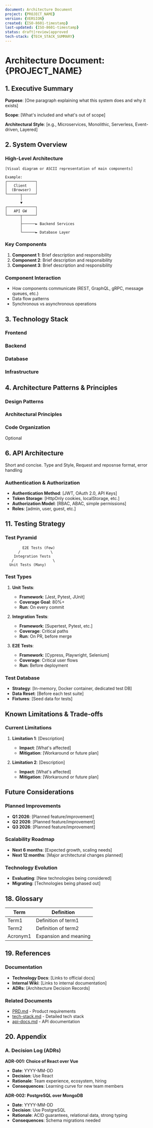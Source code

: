 ```yaml
---
document: Architecture Document
project: {PROJECT_NAME}
version: {VERSION}
created: {ISO-8601-timestamp}
last-updated: {ISO-8601-timestamp}
status: draft|review|approved
tech-stack: {TECH_STACK_SUMMARY}
---
```


# Architecture Document: {PROJECT_NAME}

## 1. Executive Summary

**Purpose**: [One paragraph explaining what this system does and why it exists]

**Scope**: [What's included and what's out of scope]

**Architectural Style**: [e.g., Microservices, Monolithic, Serverless, Event-driven, Layered]

## 2. System Overview

### High-Level Architecture
```
[Visual diagram or ASCII representation of main components]

Example:
┌─────────────┐
│   Client    │
│  (Browser)  │
└──────┬──────┘
       │
       ▼
┌─────────────┐
│   API GW    │
└──────┬──────┘
       │
       ├──────► Backend Services
       │
       └──────► Database Layer
```

### Key Components
1. **Component 1**: Brief description and responsibility
2. **Component 2**: Brief description and responsibility
3. **Component 3**: Brief description and responsibility

### Component Interaction
- How components communicate (REST, GraphQL, gRPC, message queues, etc.)
- Data flow patterns
- Synchronous vs asynchronous operations

## 3. Technology Stack

### Frontend

### Backend

### Database

### Infrastructure

## 4. Architecture Patterns & Principles

### Design Patterns

### Architectural Principles

### Code Organization
Optional

## 6. API Architecture

Short and concise.
Type and Style, Request and reposnse format, error handling

### Authentication & Authorization
- **Authentication Method**: [JWT, OAuth 2.0, API Keys]
- **Token Storage**: [HttpOnly cookies, localStorage, etc.]
- **Authorization Model**: [RBAC, ABAC, simple permissions]
- **Roles**: [admin, user, guest, etc.]

## 11. Testing Strategy

### Test Pyramid
```
        E2E Tests (Few)
      /              \
    Integration Tests
   /                  \
  Unit Tests (Many)
```

### Test Types
1. **Unit Tests**:
   - **Framework**: [Jest, Pytest, JUnit]
   - **Coverage Goal**: 80%+
   - **Run**: On every commit

2. **Integration Tests**:
   - **Framework**: [Supertest, Pytest, etc.]
   - **Coverage**: Critical paths
   - **Run**: On PR, before merge

3. **E2E Tests**:
   - **Framework**: [Cypress, Playwright, Selenium]
   - **Coverage**: Critical user flows
   - **Run**: Before deployment

### Test Database
- **Strategy**: [In-memory, Docker container, dedicated test DB]
- **Data Reset**: [Before each test suite]
- **Fixtures**: [Seed data for tests]

## Known Limitations & Trade-offs

### Current Limitations
1. **Limitation 1**: [Description]
   - **Impact**: [What's affected]
   - **Mitigation**: [Workaround or future plan]

2. **Limitation 2**: [Description]
   - **Impact**: [What's affected]
   - **Mitigation**: [Workaround or future plan]


## Future Considerations

### Planned Improvements
- **Q1 2026**: [Planned feature/improvement]
- **Q2 2026**: [Planned feature/improvement]
- **Q3 2026**: [Planned feature/improvement]

### Scalability Roadmap
- **Next 6 months**: [Expected growth, scaling needs]
- **Next 12 months**: [Major architectural changes planned]

### Technology Evolution
- **Evaluating**: [New technologies being considered]
- **Migrating**: [Technologies being phased out]

## 18. Glossary

| Term | Definition |
|------|------------|
| Term1 | Definition of term1 |
| Term2 | Definition of term2 |
| Acronym1 | Expansion and meaning |

## 19. References

### Documentation
- **Technology Docs**: [Links to official docs]
- **Internal Wiki**: [Links to internal documentation]
- **ADRs**: [Architecture Decision Records]

### Related Documents
- [PRD.md](./prd.md) - Product requirements
- [tech-stack.md](./tech-stack.md) - Detailed tech stack
- [api-docs.md](./api-docs.md) - API documentation

## 20. Appendix

### A. Decision Log (ADRs)
**ADR-001: Choice of React over Vue**
- **Date**: YYYY-MM-DD
- **Decision**: Use React
- **Rationale**: Team experience, ecosystem, hiring
- **Consequences**: Learning curve for new team members

**ADR-002: PostgreSQL over MongoDB**
- **Date**: YYYY-MM-DD
- **Decision**: Use PostgreSQL
- **Rationale**: ACID guarantees, relational data, strong typing
- **Consequences**: Schema migrations needed
